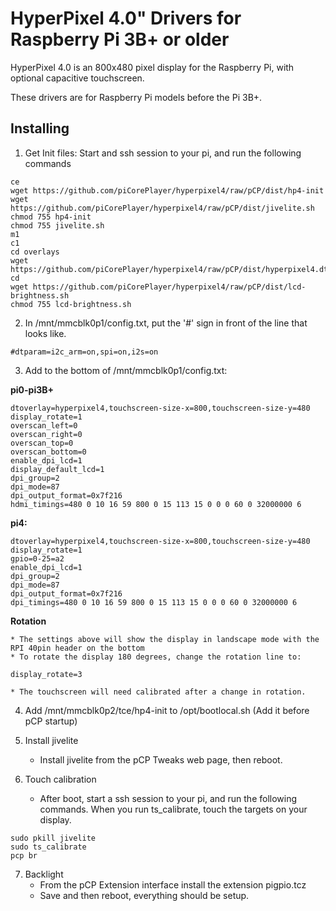 # HyperPixel 4.0" Drivers for Raspberry Pi 3B+ or older

HyperPixel 4.0 is an 800x480 pixel display for the Raspberry Pi, with optional capacitive touchscreen.

These drivers are for Raspberry Pi models before the Pi 3B+.

## Installing

1. Get Init files: Start and ssh session to your pi, and run the following commands

```
ce
wget https://github.com/piCorePlayer/hyperpixel4/raw/pCP/dist/hp4-init
wget https://github.com/piCorePlayer/hyperpixel4/raw/pCP/dist/jivelite.sh
chmod 755 hp4-init
chmod 755 jivelite.sh
m1
c1
cd overlays
wget https://github.com/piCorePlayer/hyperpixel4/raw/pCP/dist/hyperpixel4.dtbo
cd
wget https://github.com/piCorePlayer/hyperpixel4/raw/pCP/dist/lcd-brightness.sh
chmod 755 lcd-brightness.sh
```

2. In /mnt/mmcblk0p1/config.txt, put the '#' sign in front of the line that looks like.
```
#dtparam=i2c_arm=on,spi=on,i2s=on
```

3. Add to the bottom of /mnt/mmcblk0p1/config.txt:

**pi0-pi3B+**
```
dtoverlay=hyperpixel4,touchscreen-size-x=800,touchscreen-size-y=480
display_rotate=1
overscan_left=0
overscan_right=0
overscan_top=0
overscan_bottom=0
enable_dpi_lcd=1
display_default_lcd=1
dpi_group=2
dpi_mode=87
dpi_output_format=0x7f216
hdmi_timings=480 0 10 16 59 800 0 15 113 15 0 0 0 60 0 32000000 6
```
**pi4:**
```
dtoverlay=hyperpixel4,touchscreen-size-x=800,touchscreen-size-y=480
display_rotate=1
gpio=0-25=a2
enable_dpi_lcd=1
dpi_group=2
dpi_mode=87
dpi_output_format=0x7f216
dpi_timings=480 0 10 16 59 800 0 15 113 15 0 0 0 60 0 32000000 6
```
**Rotation**

    * The settings above will show the display in landscape mode with the RPI 40pin header on the bottom
    * To rotate the display 180 degrees, change the rotation line to:
  ```
  display_rotate=3
  ```
    * The touchscreen will need calibrated after a change in rotation.


4. Add /mnt/mmcblk0p2/tce/hp4-init to /opt/bootlocal.sh  (Add it before pCP startup)

5. Install jivelite
    * Install jivelite from the pCP Tweaks web page, then reboot.

6. Touch calibration
    * After boot, start a ssh session to your pi, and run the following commands. When you run ts_calibrate, touch the targets on your display.
```
sudo pkill jivelite
sudo ts_calibrate
pcp br
```

7. Backlight
   * From the pCP Extension interface install the extension pigpio.tcz
   * Save and then reboot, everything should be setup.
